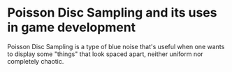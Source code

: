 # Poisson Disc Sampling and its uses in game development



Poisson Disc Sampling is a type of blue noise that's useful when one wants to display some "things" that look spaced apart, neither uniform nor completely chaotic.
